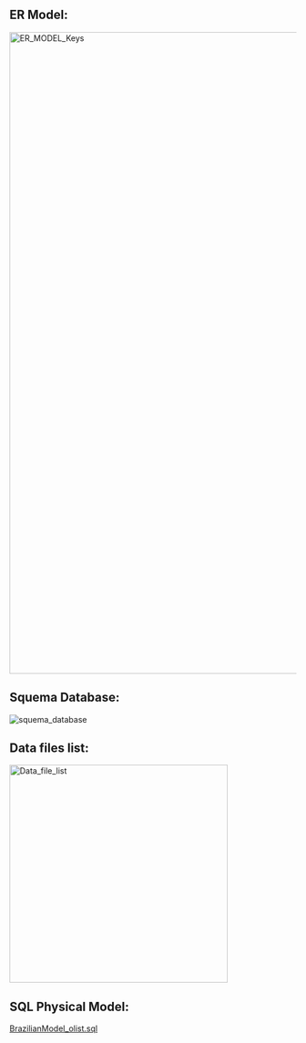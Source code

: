 ## ER Model:

<img width="1128" alt="ER_MODEL_Keys" src="https://user-images.githubusercontent.com/17050990/154151034-3fb683cc-2ef7-4cd1-b2de-d09835435bf3.png">

## Squema Database:

![squema_database](https://user-images.githubusercontent.com/17050990/153091400-b7b48664-d75d-416b-9366-5ada809e556b.jpg)


## Data files list:

<img width="383" alt="Data_file_list" src="https://user-images.githubusercontent.com/17050990/153091761-4c56ea4f-3374-4a78-8314-dc6b18cbe4df.png">

## SQL Physical Model:
<a href="BrazilianModel_olist.sql">BrazilianModel_olist.sql </a>
